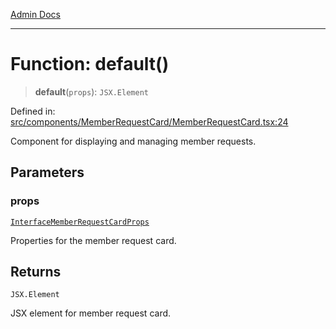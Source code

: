 [Admin Docs](/)

***

# Function: default()

> **default**(`props`): `JSX.Element`

Defined in: [src/components/MemberRequestCard/MemberRequestCard.tsx:24](https://github.com/PalisadoesFoundation/talawa-admin/blob/main/src/components/MemberRequestCard/MemberRequestCard.tsx#L24)

Component for displaying and managing member requests.

## Parameters

### props

[`InterfaceMemberRequestCardProps`](../../../../types/Member/interface/interfaces/InterfaceMemberRequestCardProps.md)

Properties for the member request card.

## Returns

`JSX.Element`

JSX element for member request card.
